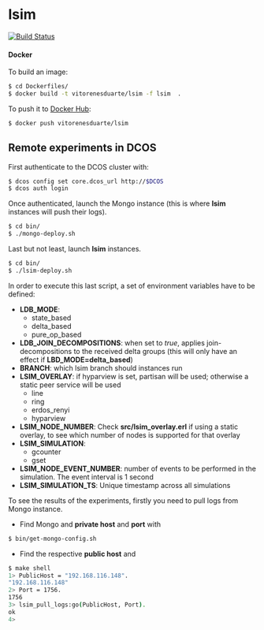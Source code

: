 # lsim

[![Build Status](https://travis-ci.org/vitorenesduarte/lsim.svg?branch=master)](https://travis-ci.org/vitorenesduarte/lsim/)


#### Docker
To build an image:

```bash
$ cd Dockerfiles/
$ docker build -t vitorenesduarte/lsim -f lsim  .
```

To push it to [Docker Hub](https://hub.docker.com/):

```bash
$ docker push vitorenesduarte/lsim
```

## Remote experiments in DCOS
First authenticate to the DCOS cluster with:

```bash
$ dcos config set core.dcos_url http://$DCOS
$ dcos auth login
```

Once authenticated, launch the Mongo instance
(this is where __lsim__ instances will push their logs).

```bash
$ cd bin/
$ ./mongo-deploy.sh
```

Last but not least, launch __lsim__ instances.
```bash
$ cd bin/
$ ./lsim-deploy.sh
```

In order to execute this last script, a set of environment variables
have to be defined:

- __LDB_MODE__:
  - state_based
  - delta_based
  - pure_op_based
- __LDB_JOIN_DECOMPOSITIONS__: when set to _true_, applies
join-decompositions to the received delta groups (this will only
have an effect if __LBD_MODE=delta_based__)
- __BRANCH__: which lsim branch should instances run
- __LSIM_OVERLAY__: if hyparview is set, partisan will be used; otherwise
a static peer service will be used
  - line
  - ring
  - erdos_renyi
  - hyparview
- __LSIM_NODE_NUMBER__: Check __src/lsim_overlay.erl__ if using
a static overlay, to see which number of nodes is supported for that
overlay
- __LSIM_SIMULATION__:
  - gcounter
  - gset
- __LSIM_NODE_EVENT_NUMBER__: number of events to be performed in
the simulation. The event interval is 1 second
- __LSIM_SIMULATION_TS__: Unique timestamp across all simulations


To see the results of the experiments, firstly you need to pull logs
from Mongo instance.

- Find Mongo and __private host__ and __port__ with

```bash
$ bin/get-mongo-config.sh
```

- Find the respective __public host__ and

```bash
$ make shell
1> PublicHost = "192.168.116.148".
"192.168.116.148"
2> Port = 1756.
1756
3> lsim_pull_logs:go(PublicHost, Port).
ok
4>
```
